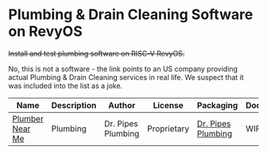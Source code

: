 # Plumbing & Drain Cleaning Software on RevyOS

~~Install and test plumbing software on RISC-V RevyOS.~~

No, this is not a software - the link points to an US company providing actual Plumbing & Drain Cleaning services in real life. We suspect that it was included into the list as a joke.

| Name                                        | Description | Author             | License     | Packaging                                     | Documentation |
| ------------------------------------------- | ----------- | ------------------ | ----------- | --------------------------------------------- | ------------- |
| [Plumber Near Me](https://www.drpipes.com/) | Plumbing    | Dr. Pipes Plumbing | Proprietary | [Dr. Pipes Plumbing](https://www.drpipes.com) | WIP           |